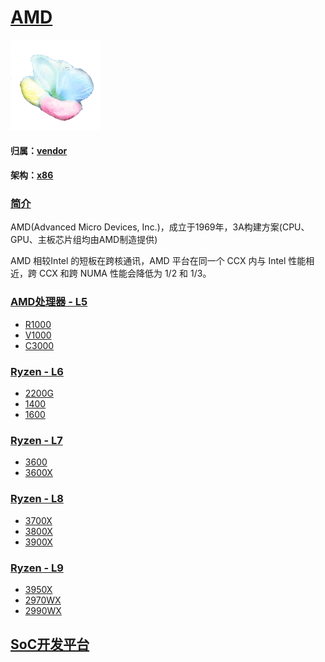 ﻿# [AMD](https://github.com/sochub/AMD) 
[![sites](SoC/SoC.png)](http://www.qitas.cn) 
#### 归属：[vendor](https://github.com/sochub/vendor) 
#### 架构：[x86](https://github.com/sochub/X86) 

### [简介](https://github.com/sochub/AMD/wiki)

AMD(Advanced Micro Devices, Inc.)，成立于1969年，3A构建方案(CPU、GPU、主板芯片组均由AMD制造提供)

AMD 相较Intel 的短板在跨核通讯，AMD 平台在同一个 CCX 内与 Intel 性能相近，跨 CCX 和跨 NUMA 性能会降低为 1/2 和 1/3。

### [AMD处理器 - L5](https://www.amd.com/zh-hans)

* [R1000](https://github.com/sochub/R1000) 
* [V1000](https://github.com/sochub/V1000) 
* [C3000](https://github.com/sochub/C3000) 

### [Ryzen - L6](https://www.amd.com/zh-hans)

* [2200G](https://github.com/sochub/2200G) 
* [1400](https://github.com/sochub/1400) 
* [1600](https://github.com/sochub/1400) 

### [Ryzen - L7](https://www.amd.com/zh-hans)

* [3600](https://github.com/sochub/3600) 
* [3600X](https://github.com/sochub/3600X) 

### [Ryzen - L8](https://www.amd.com/zh-hans/ryzen)

* [3700X](https://github.com/sochub/3700X) 
* [3800X](https://github.com/sochub/3800X) 
* [3900X](https://github.com/sochub/V1000) 

### [Ryzen  - L9](https://www.amd.com/zh-hans/products/ryzen-threadripper)

* [3950X](https://github.com/sochub/3950X) 
* [2970WX](https://github.com/sochub/2970WX) 
* [2990WX](https://github.com/sochub/2990WX) 

##  [SoC开发平台](http://www.qitas.cn)  